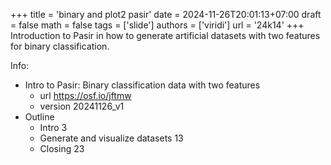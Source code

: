 +++
title = 'binary and plot2 pasir'
date = 2024-11-26T20:01:13+07:00
draft = false
math = false
tags = ['slide']
authors = ['viridi']
url = '24k14'
+++
Introduction to Pasir in how to generate artificial datasets with two features for binary classification.

<!--more-->

Info:

- Intro to Pasir: Binary classification data with two features
  + url https://osf.io/jftmw
  + version 20241126_v1
- Outline
  + Intro 3
  + Generate and visualize datasets 13
  + Closing 23
